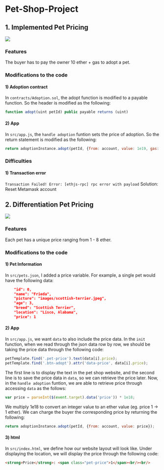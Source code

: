 # Pet-Shop-Project


## 1. Implemented Pet Pricing

![](gif/1.gif)

### Features
The buyer has to pay the owner 10 ether + gas to adopt a pet. 

### Modifications to the code
#### 1) Adoption contract
In `contracts/Adoption.sol`, the adopt function is modified to a payable function. So the header is modified as the following:
```javascript
function adopt(uint petId) public payable returns (uint)

```
#### 2) App
In `src/app.js`, the `handle adoption` funtion sets the price of adoption. So the return statement is modified as the following:
```javascript
return adoptionInstance.adopt(petId, {from: account, value: 1e19, gas: 100000});
```

### Difficulties
#### 1) Transaction error
`Transaction Failed! Error: [ethjs-rpc] rpc error with payload`
Solution: Reset Metamask account 

## 2. Differentiation Pet Pricing

![](gif/2.gif)

### Features
Each pet has a unique price ranging from 1 - 8 ether. 

### Modifications to the code
#### 1) Pet Information
In `src/pets.json`, I added a price variable. For example, a single pet would have the following data:
```json
    "id": 0,
    "name": "Frieda",
    "picture": "images/scottish-terrier.jpeg",
    "age": 3,
    "breed": "Scottish Terrier",
    "location": "Lisco, Alabama",
    "price": 1
```

#### 2) App
In `src/app.js`, we want `data` to also include the price data. In the `init` function, when we read through the json data row by row, we should be taking the price data through the following code:
```javascript
petTemplate.find('.pet-price').text(data[i].price);
petTemplate.find('.btn-adopt').attr('data-price', data[i].price);
```
The first line is to display the text in the pet shop website, and the second line is to save the price data in `data`, so we can retrieve the price later. Now, in the `handle adoption` funtion, we are able to retrieve price through accessing `data` as the follows:
```javascript
var price = parseInt($(event.target).data('price')) * 1e18;
```
We multiply 1e18 to convert an integer value to an ether value (eg. price 1 -> 1 ether).
We can charge the buyer the corresponding price by returning the following:
```javascript
return adoptionInstance.adopt(petId, {from: account, value: price});
```

#### 3) html 
In `src/index.html`, we define how our website layout will look like. Under displaying the location, we will display the price through the following code:
```html
<strong>Price</strong>: <span class="pet-price">1</span><br/><br/>
```



